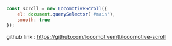 ``` javascript
const scroll = new LocomotiveScroll({
    el: document.querySelector('#main'),
    smooth: true
});
```

github link : https://github.com/locomotivemtl/locomotive-scroll